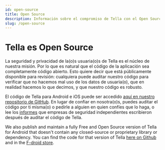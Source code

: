 ```yaml
---
id: open-source
title: Open Source
description: Información sobre el compromiso de Tella con el Open Source y enlaces a repositorios
slug: /open-source
---
```



# Tella es Open Source

La seguridad y privacidad de la(o)s usuaria(o)s de Tella es el núcleo de nuestra misión. Por lo que es natural que el código de la aplicación sea completamente código abierto. Esto quiere decir que está públicamente disponible para revisión: cualquiera puede auditar nuestro código para verificar que no hacemos mal uso de los datos de usuaria(o), que en realidad hacemos lo que decimos, y que nuestro código es robusto.

El código de Tella para Android e iOS puede ser accedido [aquí en nuestro repositorio de GitHub](https://github.com/horizontal-org). En lugar de confiar en nosotra(o)s, puedes auditar el código por ti misma(o) o pedirle a alguien en quien confíes que lo haga, o lee los [informes](/security-and-privacy#security-audits) que empresas de seguridad independientes escribieron después de auditar el código de Tella.


We also publish and maintain a fully Free and Open Source version of Tella for Android that doesn't contain any closed-source or proprietary library or dependency. You can find the code for that version of Tella [here on Github](https://github.com/Horizontal-org/Tella-Android-FOSS) and in the [F-droid store](https://f-droid.org/en/packages/org.hzontal.tellaFOSS/).


